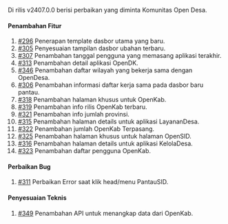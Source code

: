 Di rilis v2407.0.0 berisi perbaikan yang diminta Komunitas Open Desa.

#### Penambahan Fitur

1. [#296](https://github.com/OpenSID/pantau/issues/296) Penerapan template dasbor utama yang baru.
2. [#305](https://github.com/OpenSID/pantau/issues/305) Penyesuaian tampilan dasbor ubahan terbaru.
3. [#307](https://github.com/OpenSID/pantau/issues/307) Penambahan tanggal pengguna yang memasang aplikasi terakhir.
4. [#313](https://github.com/OpenSID/pantau/issues/313) Penambahan detail aplikasi OpenDK.
5. [#346](https://github.com/OpenSID/pantau/issues/346) Penambahan daftar wilayah yang bekerja sama dengan OpenDesa.
6. [#306](https://github.com/OpenSID/pantau/issues/306) Penambahan informasi daftar kerja sama pada dasbor baru pantau.
7. [#318](https://github.com/OpenSID/pantau/issues/318) Penambahan halaman khusus untuk OpenKab.
8. [#319](https://github.com/OpenSID/pantau/issues/319) Penambahan info rilis OpenKab terbaru.
9. [#321](https://github.com/OpenSID/pantau/issues/321) Penambahan info jumlah provinsi.
10. [#315](https://github.com/OpenSID/pantau/issues/315) Penambahan  halaman details untuk aplikasi LayananDesa.
11. [#322](https://github.com/OpenSID/pantau/issues/322) Penambahan jumlah OpenKab Terpasang.
12. [#325](https://github.com/OpenSID/pantau/issues/325) Penambahan halaman khusus untuk halaman OpenSID.
13. [#316](https://github.com/OpenSID/pantau/issues/316) Penambahan halaman details untuk aplikasi KelolaDesa.
14. [#323](https://github.com/OpenSID/pantau/issues/323) Penambahan daftar pengguna OpenKab.

#### Perbaikan Bug

1. [#311](https://github.com/OpenSID/pantau/issues/311) Perbaikan Error saat klik head/menu PantauSID.


#### Penyesuaian Teknis

1. [#349](https://github.com/OpenSID/pantau/issues/349) Penambahan API untuk menangkap data dari OpenKab.

